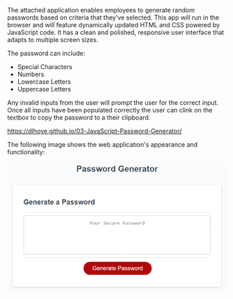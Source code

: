 The attached application enables employees to generate random passwords based on criteria that they’ve selected. This app will run in the browser and will feature dynamically updated HTML and CSS powered by JavaScript code. It has a clean and polished, responsive user interface that adapts to multiple screen sizes.

The password can include:
 - Special Characters
 - Numbers
 - Lowercase Letters
 - Uppercase Letters

 Any invalid inputs from the user will prompt the user for the correct input. Once all inputs have been populated correctly the user can clink on the textbox to copy the password to a their clipboard.

https://dlhoye.github.io/03-JavaScript-Password-Generator/

The following image shows the web application's appearance and functionality:

<img src="/Assets/Images/03-javascript-homework-demo.png">
